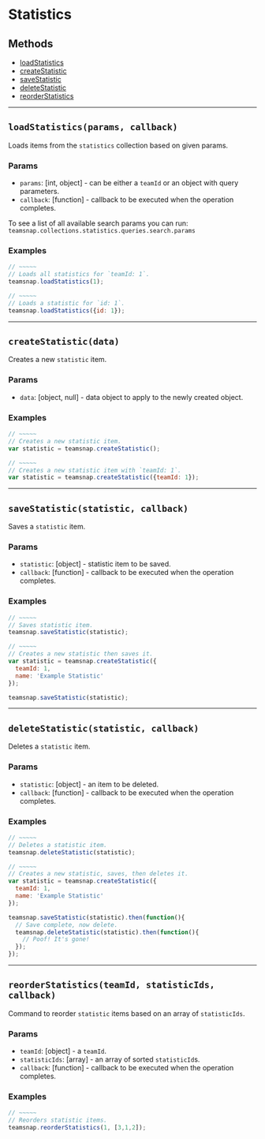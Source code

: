 # Statistics

## Methods

- [loadStatistics](#loadStatistics)
- [createStatistic](#createStatistic)
- [saveStatistic](#saveStatistic)
- [deleteStatistic](#deleteStatistic)
- [reorderStatistics](#reorderStatistics)


---
<a id="loadStatistics"></a>
## `loadStatistics(params, callback)`
Loads items from the `statistics` collection based on given params.

### Params
* `params`: [int, object] - can be either a `teamId` or an object with query parameters.
* `callback`: [function] - callback to be executed when the operation completes.

To see a list of all available search params you can run:
`teamsnap.collections.statistics.queries.search.params`

### Examples
```javascript
// ~~~~~
// Loads all statistics for `teamId: 1`.
teamsnap.loadStatistics(1);

// ~~~~~
// Loads a statistic for `id: 1`.
teamsnap.loadStatistics({id: 1});
```


---


<a id="createStatistic"></a>
## `createStatistic(data)`
Creates a new `statistic` item.

### Params
* `data`: [object, null] - data object to apply to the newly created object.

### Examples
```javascript
// ~~~~~
// Creates a new statistic item.
var statistic = teamsnap.createStatistic();

// ~~~~~
// Creates a new statistic item with `teamId: 1`.
var statistic = teamsnap.createStatistic({teamId: 1});
```


---


<a id="saveStatistic"></a>
## `saveStatistic(statistic, callback)`
Saves a `statistic` item.

### Params
* `statistic`: [object] - statistic item to be saved.
* `callback`: [function] - callback to be executed when the operation completes.

### Examples
```javascript
// ~~~~~
// Saves statistic item.
teamsnap.saveStatistic(statistic);

// ~~~~~
// Creates a new statistic then saves it.
var statistic = teamsnap.createStatistic({
  teamId: 1,
  name: 'Example Statistic'
});

teamsnap.saveStatistic(statistic);
```


---


<a id="deleteStatistic"></a>
## `deleteStatistic(statistic, callback)`
Deletes a `statistic` item.

### Params
* `statistic`: [object] - an item to be deleted.
* `callback`: [function] - callback to be executed when the operation completes.

### Examples
```javascript
// ~~~~~
// Deletes a statistic item.
teamsnap.deleteStatistic(statistic);

// ~~~~~
// Creates a new statistic, saves, then deletes it.
var statistic = teamsnap.createStatistic({
  teamId: 1,
  name: 'Example Statistic'
});

teamsnap.saveStatistic(statistic).then(function(){
  // Save complete, now delete.
  teamsnap.deleteStatistic(statistic).then(function(){
    // Poof! It's gone!
  });
});
```


---


<a id="reorderStatistics"></a>
## `reorderStatistics(teamId, statisticIds, callback)`
Command to reorder `statistic` items based on an array of `statisticIds`.

### Params
* `teamId`: [object] - a `teamId`.
* `statisticIds`: [array] - an array of sorted `statisticId`s.
* `callback`: [function] - callback to be executed when the operation completes.

### Examples
```javascript
// ~~~~~
// Reorders statistic items.
teamsnap.reorderStatistics(1, [3,1,2]);
```
